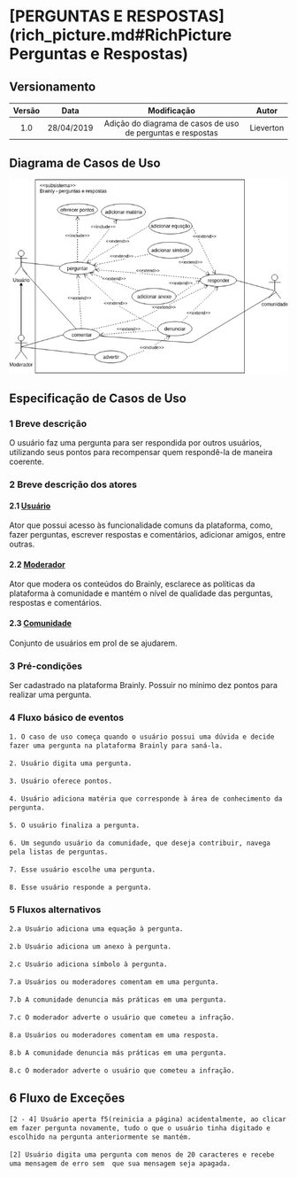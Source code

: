 # [PERGUNTAS E RESPOSTAS](rich_picture.md#RichPicture Perguntas e Respostas)

## Versionamento

|  Versão | Data | Modificação | Autor |
|  :------: | :------: | :------: | :------: |
| 1.0 | 28/04/2019 | Adição do diagrama de casos de uso de perguntas e respostas | Lieverton |

## Diagrama de Casos de Uso

![Diargam de casos de uso: perguntas e respostas](images/diagramas_casos_uso/dcu_perguntas_respostas_v1.png)

## Especificação de Casos de Uso

### 1 Breve descrição
O usuário faz uma pergunta para ser respondida por outros usuários, utilizando seus pontos para recompensar quem respondê-la de maneira coerente.

### 2 Breve descrição dos atores

#### 2.1 [Usuário](lexicos10x5f8c4.md#L12660)
Ator que possui acesso às funcionalidade comuns da plataforma, como, fazer perguntas, escrever respostas e comentários, adicionar amigos, entre outras.

#### 2.2 [Moderador](lexicos10x5f8c4.md#L12528)
Ator que modera os conteúdos do Brainly, esclarece as políticas da plataforma à comunidade e mantém o nível de qualidade das perguntas, respostas e comentários.

#### 2.3 [Comunidade](lexicos10x5f8c4.md#L12525)
Conjunto de usuários em prol de se ajudarem.

### 3 Pré-condições
Ser cadastrado na plataforma Brainly.
Possuir no mínimo dez pontos para realizar uma pergunta.

### 4 Fluxo básico de eventos

    1. O caso de uso começa quando o usuário possui uma dúvida e decide fazer uma pergunta na plataforma Brainly para saná-la.

    2. Usuário digita uma pergunta.

    3. Usuário oferece pontos.

    4. Usuário adiciona matéria que corresponde à área de conhecimento da pergunta.

    5. O usuário finaliza a pergunta.

    6. Um segundo usuário da comunidade, que deseja contribuir, navega pela listas de perguntas.

    7. Esse usuário escolhe uma pergunta.

    8. Esse usuário responde a pergunta.

### 5 Fluxos alternativos

    2.a Usuário adiciona uma equação à pergunta.

    2.b Usuário adiciona um anexo à pergunta.

    2.c Usuário adiciona símbolo à pergunta. 

    7.a Usuários ou moderadores comentam em uma pergunta.

    7.b A comunidade denuncia más práticas em uma pergunta.

    7.c O moderador adverte o usuário que cometeu a infração.

    8.a Usuários ou moderadores comentam em uma resposta.

    8.b A comunidade denuncia más práticas em uma pergunta.

    8.c O moderador adverte o usuário que cometeu a infração.

## 6 Fluxo de Exceções

    [2 - 4] Usuário aperta f5(reinicia a página) acidentalmente, ao clicar em fazer pergunta novamente, tudo o que o usuário tinha digitado e escolhido na pergunta anteriormente se mantém.

    [2] Usuário digita uma pergunta com menos de 20 caracteres e recebe uma mensagem de erro sem  que sua mensagem seja apagada.